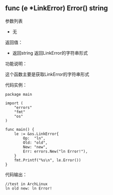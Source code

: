 ## func (e *LinkError) Error() string

参数列表

- 无

返回值：

- 返回string 返回LinkError的字符串形式

功能说明：

这个函数主要是获取LinkError的字符串形式

代码实例：

    package main

    import (
        "errors"
        "fmt"
        "os"
    )

    func main() {
        le := &os.LinkError{
            Op:  "ln",
            Old: "old",
            New: "new",
            Err: errors.New("ln Error!"),
        }
        fmt.Printf("%s\n", le.Error())
    }

代码输出：

    //test in ArchLinux
    ln old new: ln Error!

